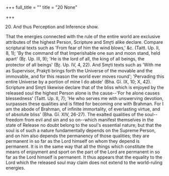 +++
full_title = ""
title = "20 None"

+++


20. And thus Perception and Inference show.

That the energies connected with the rule of the entire world are exclusive attributes of the highest Person, Scripture and Smr̥ti alike declare. Compare scriptural texts such as 'From fear of him the wind blows,' &c. (Taitt. Up. II, 8, 1); 'By the command of that Imperishable one sun and moon stand, held apart' (Br̥. Up. III, 9); 'He is the lord of all, the king of all beings, the protector of all beings' (Br̥. Up. IV, 4, 22). And Smr̥ti texts such as 'With me as Supervisor, Prakr̥ti brings forth the Universe of the movable and the immovable, and for this reason the world ever moves round'; 'Pervading this entire Universe by a portion of mine I do abide' (Bha. Gī. IX, 10; X, 42). Scripture and Smr̥ti likewise declare that of the bliss which is enjoyed by the released soul the highest Person alone is the cause--'For he alone causes blessedness' (Taitt. Up. II, 7); 'He who serves me with unswerving devotion, surpasses these qualities and is fitted for becoming one with Brahman. For I am the abode of Brahman, of infinite immortality, of everlasting virtue, and of absolute bliss' (Bha. Gī. XIV, 26-27). The exalted qualities of the soul--freedom from evil and sin and so on--which manifest themselves in the state of Release no doubt belong to the soul's essential nature; but that the soul is of such a nature fundamentally depends on the Supreme Person, and on him also depends the permanency of those qualities; they are permanent in so far as the Lord himself on whom they depend is permanent. It is in the same way that all the things which constitute the means of enjoyment and sport on the part of the Lord are permanent in so far as the Lord himself is permanent. It thus appears that the equality to the Lord which the released soul may claim does not extend to the world-ruling energies.

